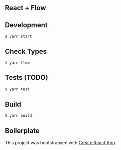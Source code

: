 ## React + Flow

## Development

`$ yarn start`

## Check Types

`$ yarn flow`

## Tests (TODO)

`$ yarn test`

## Build

`$ yarn build`

## Boilerplate

This project was bootstrapped with [Create React App](https://github.com/facebook/create-react-app).
